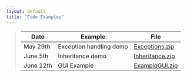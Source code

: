 ```yaml
---
layout: default
title: "Code Examples"
---
```


> Date | Example | File
> ---- | ------- | ----
> May 29th | Exception handling demo | [Exceptions.zip](Exceptions.zip)
> June 5th | Inheritance demo | [Inheritance.zip](Inheritance.zip)
> June 12th | GUI Example | [ExampleGUI.zip](ExampleGUI.zip)
